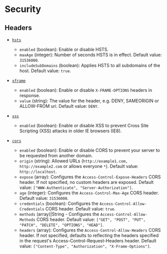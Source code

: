 
# Security

## Headers

<!-- * [`csrf`](https://en.wikipedia.org/wiki/Cross-site_request_forgery)
    * `enabled` (boolean): Enable or disable CSRF. Default value: depends on the environment.
    * `key` (string): The name of the CSRF token added to the model. Default value: `_csrf`.
    * `secret` (string): The key to place on the session object which maps to the server side token. Default value: `_csrfSecret`. -->

<!-- * [`csp`](https://en.wikipedia.org/wiki/Content_Security_Policy)
    * `enabled` (boolean): Enable or disable CSP to avoid Cross Site Scripting (XSS) and data injection attacks. -->

<!-- * [`p3p`](https://en.wikipedia.org/wiki/P3P)
    * `enabled` (boolean): Enable or disable p3p. -->

* [`hsts`](https://en.wikipedia.org/wiki/HTTP_Strict_Transport_Security)
    * `enabled` (boolean): Enable or disable HSTS.
    * `maxAge` (integer): Number of seconds HSTS is in effect. Default value: `31536000`.
    * `includeSubDomains` (boolean): Applies HSTS to all subdomains of the host. Default value: `true`.

* [`xframe`](https://en.wikipedia.org/wiki/Clickjacking)
    * `enabled` (boolean): Enable or disable `X-FRAME-OPTIONS` headers in response.
    * `value` (string): The value for the header, e.g. DENY, SAMEORIGIN or ALLOW-FROM uri. Default value: `DENY`.

* [`xss`](https://en.wikipedia.org/wiki/Cross-site_scripting)
    * `enabled` (boolean): Enable or disable XSS to prevent Cross Site Scripting (XSS) attacks in older IE browsers (IE8).

* [`cors`](https://en.wikipedia.org/wiki/Cross-origin_resource_sharing)
    * `enabled` (boolean): Enable or disable CORS to prevent your server to be requested from another domain.
    * `origin` (string): Allowed URLs (`http://example1.com, http://example2.com` or allows everyone `*`). Default value: `http://localhost`.
    * `expose` (array): Configures the `Access-Control-Expose-Headers` CORS header. If not specified, no custom headers are exposed. Default value: `["WWW-Authenticate", "Server-Authorization"]`.
    * `age` (integer): Configures the `Access-Control-Max-Age` CORS header. Default value: `31536000`.
    * `credentials` (boolean): Configures the `Access-Control-Allow-Credentials` CORS header. Default value: `true`.
    * `methods` (array)|String - Configures the `Access-Control-Allow-Methods` CORS header. Default value: `["GET", "POST", "PUT", "PATCH", "DELETE", "OPTIONS", "HEAD"]`.
    * `headers` (array): Configures the `Access-Control-Allow-Headers` CORS header. If not specified, defaults to reflecting the headers specified in the request's Access-Control-Request-Headers header. Default value: `["Content-Type", "Authorization", "X-Frame-Options"]`.

<!-- * `ip`
    * `enabled` (boolean): Enable or disable IP blocker. Default value: `false`.
    * `whiteList` (array): Whitelisted IPs. Default value: `[]`.
    * `blackList` (array): Blacklisted IPs. Default value: `[]`. -->
